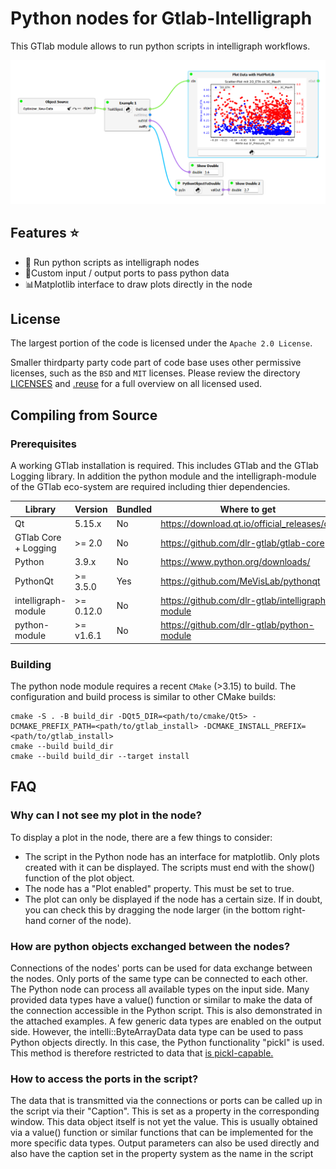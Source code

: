 # Python nodes for Gtlab-Intelligraph

This GTlab module allows to run python scripts in intelligraph workflows.
  
  ![Example workflow using python nodes](images/Example.png)

## Features ⭐
  - 🐍 Run python scripts as intelligraph nodes
  - 🔌Custom input / output ports to pass python data
  - 📊Matplotlib interface to draw plots directly in the node

    
 ## License

The largest portion of the code is licensed under the `Apache 2.0 License`.

Smaller thirdparty party code part of code base uses other permissive licenses, such as the
`BSD` and `MIT` licenses. Please review the directory [LICENSES](https://github.com/dlr-gtlab/python-node-module/tree/master/LICENSES) and [.reuse](https://github.com/dlr-gtlab/python-module/tree/master/.reuse)
for a full overview on all licensed used.


## Compiling from Source

### Prerequisites

A working GTlab installation is required. This includes GTlab and the GTlab Logging library.
In addition the python module and the intelligraph-module of the GTlab eco-system are 
required including thier dependencies.

| Library              |  Version  | Bundled | Where to get                                     |
| -------------------- | --------- | ------- | -------------------------------------------------|
| Qt                   |  5.15.x   | No      | https://download.qt.io/official_releases/qt/     |
| GTlab Core + Logging |  >= 2.0   | No      | https://github.com/dlr-gtlab/gtlab-core          |
| Python               |  3.9.x    | No      | https://www.python.org/downloads/                |
| PythonQt             | >= 3.5.0  | Yes     | https://github.com/MeVisLab/pythonqt             |
| intelligraph-module  | >= 0.12.0 | No      | https://github.com/dlr-gtlab/intelligraph-module |
| python-module        | >= v1.6.1 | No      | https://github.com/dlr-gtlab/python-module       |

### Building

The python node module requires a recent `CMake` (>3.15) to build. The configuration and build process is
similar to other CMake builds:

```
cmake -S . -B build_dir -DQt5_DIR=<path/to/cmake/Qt5> -DCMAKE_PREFIX_PATH=<path/to/gtlab_install> -DCMAKE_INSTALL_PREFIX=<path/to/gtlab_install>
cmake --build build_dir
cmake --build build_dir --target install
```

## FAQ
### Why can I not see my plot in the node?
To display a plot in the node, there are a few things to consider:
 - The script in the Python node has an interface for matplotlib. Only plots created with it can be displayed. The scripts must end with the show() function of the plot object.
 - The node has a "Plot enabled" property. This must be set to true.
 - The plot can only be displayed if the node has a certain size. If in doubt, you can check this by dragging the node larger (in the bottom right-hand corner of the node).
 
### How are python objects exchanged between the nodes?
Connections of the nodes' ports can be used for data exchange between the nodes. Only ports of the same type can be connected to each other.
The Python node can process all available types on the input side.
Many provided data types have a value() function or similar to make the data of the connection accessible in the Python script. This is also demonstrated in the attached examples.
A few generic data types are enabled on the output side. 
However, the intelli::ByteArrayData data type can be used to pass Python objects directly. 
In this case, the Python functionality "pickl" is used. This method is therefore restricted to data that [is pickl-capable.](https://docs.python.org/3/library/pickle.html#what-can-be-pickled-and-unpickled)

### How to access the ports in the script?
The data that is transmitted via the connections or ports can be called up in the script via their "Caption". This is set as a property in the corresponding window. 
This data object itself is not yet the value. This is usually obtained via a value() function or similar functions that can be implemented for the more specific data types.
Output parameters can also be used directly and also have the caption set in the property system as the name in the script
